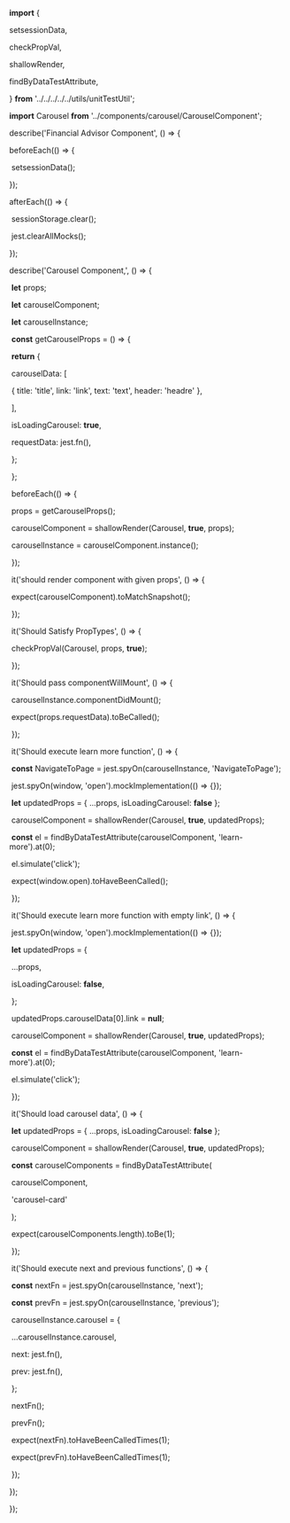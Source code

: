 **import** {

  setsessionData,

  checkPropVal,

  shallowRender,

  findByDataTestAttribute,

} **from** '../../../../../utils/unitTestUtil';

**import** Carousel **from** '../components/carousel/CarouselComponent';



describe('Financial Advisor Component', () => {

  beforeEach(() => {

​    setsessionData();

  });



  afterEach(() => {

​    sessionStorage.clear();

​    jest.clearAllMocks();

  });



  describe('Carousel Component,', () => {

​    **let** props;

​    **let** carouselComponent;

​    **let** carouselInstance;



​    **const** getCarouselProps = () => {

​      **return** {

​        carouselData: [

​          { title: 'title', link: 'link', text: 'text', header: 'headre' },

​        ],

​        isLoadingCarousel: **true**,

​        requestData: jest.fn(),

​      };

​    };



​    beforeEach(() => {

​      props = getCarouselProps();

​      carouselComponent = shallowRender(Carousel, **true**, props);

​      carouselInstance = carouselComponent.instance();

​    });



​    it('should render <Carousel> component with given props', () => {

​      expect(carouselComponent).toMatchSnapshot();

​    });



​    it('Should Satisfy PropTypes', () => {

​      checkPropVal(Carousel, props, **true**);

​    });



​    it('Should pass componentWillMount', () => {

​      carouselInstance.componentDidMount();

​      expect(props.requestData).toBeCalled();

​    });



​    it('Should execute learn more function', () => {

​      **const** NavigateToPage = jest.spyOn(carouselInstance, 'NavigateToPage');

​      jest.spyOn(window, 'open').mockImplementation(() => {});

​      **let** updatedProps = { ...props, isLoadingCarousel: **false** };

​      carouselComponent = shallowRender(Carousel, **true**, updatedProps);

​      **const** el = findByDataTestAttribute(carouselComponent, 'learn-more').at(0);

​      el.simulate('click');

​      expect(window.open).toHaveBeenCalled();

​    });



​    it('Should execute learn more function with empty link', () => {

​      jest.spyOn(window, 'open').mockImplementation(() => {});

​      **let** updatedProps = {

​        ...props,

​        isLoadingCarousel: **false**,

​      };

​      updatedProps.carouselData[0].link = **null**;

​      carouselComponent = shallowRender(Carousel, **true**, updatedProps);

​      **const** el = findByDataTestAttribute(carouselComponent, 'learn-more').at(0);

​      el.simulate('click');

​    });



​    it('Should load carousel data', () => {

​      **let** updatedProps = { ...props, isLoadingCarousel: **false** };

​      carouselComponent = shallowRender(Carousel, **true**, updatedProps);

​      **const** carouselComponents = findByDataTestAttribute(

​        carouselComponent,

​        'carousel-card'

​      );

​      expect(carouselComponents.length).toBe(1);

​    });



​    it('Should execute next and previous functions', () => {

​      **const** nextFn = jest.spyOn(carouselInstance, 'next');

​      **const** prevFn = jest.spyOn(carouselInstance, 'previous');

​      carouselInstance.carousel = {

​        ...carouselInstance.carousel,

​        next: jest.fn(),

​        prev: jest.fn(),

​      };

​      nextFn();

​      prevFn();

​      expect(nextFn).toHaveBeenCalledTimes(1);

​      expect(prevFn).toHaveBeenCalledTimes(1);

​    });

  });

});